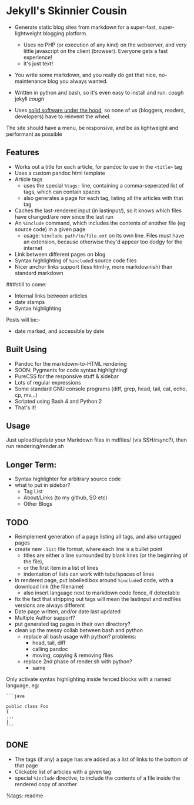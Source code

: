 Jekyll's Skinnier Cousin
========================


* Generate static blog sites from markdown for a super-fast, super-lightweight blogging platform.
	- Uses no PHP (or execution of any kind) on the webserver, 
	and very little javascript on the client (browser). Everyone gets a fast experience!
	- it's just text!
* You write some markdown, and you really do get that nice, no-maintenance blog you always wanted.
* Written in python and bash, so it's even easy to install and run. *cough* jekyll *cough*

* Uses [solid software under the hood](#builton), so none of us (bloggers, readers, developers) have to reinvent the wheel.

The site should have a menu, be responsive, and be as lightweight and performant as possible

Features
--------


* Works out a title for each article, for pandoc to use in the `<title>` tag
* Uses a custom pandoc html template
* Article tags
    - uses the special `%tags:` line, containing a comma-seperated list of tags, which can contain spaces
    - also generates a page for each tag, listing all the articles with that tag
* Caches the last-rendered input (in lastinput/), so it knows which files have changed/are new since the last run
* An `%include` command, which includes the contents of another file (eg source code) in a given page
	- usage: `%include path/to/file.ext` on its own line. Files must have an extension, because otherwise they'd appear too dodgy for the internet
* Link between different pages on blog
* Syntax highlighting of `%include`d source code files
* Nicer anchor links support (less html-y, more markdownish) than standard markdown

###still to come:

* Internal links between articles
* date stamps
* Syntax highlighting

Posts will be:-

* date marked, and accessible by date

<a name="builton"></a>Built Using
-----------

* Pandoc for the markdown-to-HTML rendering
* SOON: Pygments for code syntax highlighting!
* PureCSS for the responsive stuff & sidebar
* Lots of regular expressions
* Some standard GNU console programs (diff, grep, head, tail, cat, echo, cp, mv...)
* Scripted using Bash 4 and Python 2
* That's it!


Usage
---

Just upload/update your Markdown files in mdfiles/ (via SSH/rsync?), then run rendering/render.sh
	

Longer Term:
------------
* Syntax highlighter for arbitrary source code
* what to put in sidebar?
	- Tag List
	- About/Links (to my github, SO etc)
	- Other Blogs

TODO
----
* Reimplement generation of a page listing all tags, and also untagged pages
* create new `.list` file format, where each line is a bullet point
	- titles are either a line surrounded by blank lines (or the beginning of the file),
	- or the first item in a list of lines
	- indentation of lists can work with tabs/spaces of lines
* In rendered page, put labelled box around `%include`d code, with a download link (the filename)
	- also insert language next to markdown code fence, if detectable
* fix the fact that stripping out tags will mean the lastinput and mdfiles versions are always different
* Date page written, and/or date last updated
* Multiple Author support?
* put generated tag pages in their own directory?
* clean up the messy collab between bash and python
	- replace all bash usage with python? problems:
		* head, tail, diff
		* calling pandoc
		* moving, copying & removing files
	- replace 2nd phase of render.sh with python?
		* same

Only activate syntax highlighting inside fenced blocks with a named language, eg:


	```java

	public class Foo
	{
	...
	}
	```


DONE
----
* The tags (if any) a page has are added as a list of links to the bottom of that page
* Clickable list of articles with a given tag
* special `%include` directive, to include the contents of a file inside the rendered copy of another

%tags: readme
